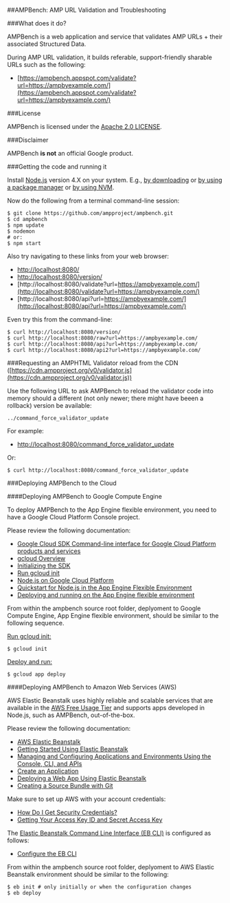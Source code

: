 ##AMPBench: AMP URL Validation and Troubleshooting

###What does it do?

AMPBench is a web application and service that validates AMP URLs + their associated Structured Data. 

During AMP URL validation, it builds referable, support-friendly sharable URLs such as the following:

- [https://ampbench.appspot.com/validate?url=https://ampbyexample.com/](https://ampbench.appspot.com/validate?url=https://ampbyexample.com/)

###License

AMPBench is licensed under the [Apache 2.0 LICENSE](http://www.apache.org/licenses/LICENSE-2.0.txt).

###Disclaimer

AMPBench **is not** an official Google product.

###Getting the code and running it

Install [Node.js](https://nodejs.org) version 4.X on your system. E.g., [by downloading](https://nodejs.org/en/download/) or [by using a package manager](https://nodejs.org/en/download/package-manager/) or [by using NVM](https://github.com/creationix/nvm).

Now do the following from a terminal command-line session:

    $ git clone https://github.com/ampproject/ampbench.git
    $ cd ampbench
    $ npm update
    $ nodemon
    # or:
    $ npm start
    
Also try navigating to these links from your web browser:

- [http://localhost:8080/](http://localhost:8080/)
- [http://localhost:8080/version/](http://localhost:8080/version/)
- [http://localhost:8080/validate?url=https://ampbyexample.com/](http://localhost:8080/validate?url=https://ampbyexample.com/)
- [http://localhost:8080/api?url=https://ampbyexample.com/](http://localhost:8080/api?url=https://ampbyexample.com/)

Even try this from the command-line:

    $ curl http://localhost:8080/version/
    $ curl http://localhost:8080/raw?url=https://ampbyexample.com/
    $ curl http://localhost:8080/api?url=https://ampbyexample.com/
    $ curl http://localhost:8080/api2?url=https://ampbyexample.com/

###Requesting an AMPHTML Validator reload from the CDN ([https://cdn.ampproject.org/v0/validator.js](https://cdn.ampproject.org/v0/validator.js))

Use the following URL to ask AMPBench to reload the validator code into memory should a different (not only newer; there might have beeen a rollback) version be available:

    ../command_force_validator_update

For example:

- [http://localhost:8080/command_force_validator_update](http://localhost:8080/command_force_validator_update)

Or:

    $ curl http://localhost:8080/command_force_validator_update

###Deploying AMPBench to the Cloud

####Deploying AMPBench to Google Compute Engine

To deploy AMPBench to the App Engine flexible environment, you need to have a Google Cloud Platform Console project. 

Please review the following documentation:

- [Google Cloud SDK Command-line interface for Google Cloud Platform products and services](https://cloud.google.com/sdk/)
- [gcloud Overview](https://cloud.google.com/sdk/gcloud/)
- [Initializing the SDK](https://cloud.google.com/sdk/docs/initializing)
- [Run gcloud init](https://cloud.google.com/sdk/docs/initializing#run_gcloud_init)
- [Node.js on Google Cloud Platform](https://cloud.google.com/nodejs/)
- [Quickstart for Node.js in the App Engine Flexible Environment](https://cloud.google.com/nodejs/getting-started/hello-world)
- [Deploying and running on the App Engine flexible environment](https://cloud.google.com/nodejs/getting-started/hello-world#deploy_and_run_hello_world_on_app_engine)

From within the ampbench source root folder, deplyoment to Google Compute Engine, App Engine flexible environment, should be similar to the following sequence. 

[Run gcloud init:](https://cloud.google.com/sdk/docs/initializing#run_gcloud_init)

    $ gcloud init
    
[Deploy and run:](https://cloud.google.com/nodejs/getting-started/hello-world#deploy_and_run_hello_world_on_app_engine)
    
    $ gcloud app deploy 

####Deploying AMPBench to Amazon Web Services (AWS)

AWS Elastic Beanstalk uses highly reliable and scalable services that are available in the [AWS Free Usage Tier](http://aws.amazon.com/free/) and supports apps developed in Node.js, such as AMPBench, out-of-the-box.

Please review the following documentation:

- [AWS Elastic Beanstalk](https://docs.aws.amazon.com/elasticbeanstalk/latest/dg/Welcome.html)
- [Getting Started Using Elastic Beanstalk](https://docs.aws.amazon.com/elasticbeanstalk/latest/dg/GettingStarted.html)
- [Managing and Configuring Applications and Environments Using the Console, CLI, and APIs](https://docs.aws.amazon.com/elasticbeanstalk/latest/dg/using-features.html)
- [Create an Application](https://docs.aws.amazon.com/elasticbeanstalk/latest/dg/using-features.deployment.newapp.html)
- [Deploying a Web App Using Elastic Beanstalk](http://docs.aws.amazon.com/gettingstarted/latest/deploy/overview.html)
- [Creating a Source Bundle with Git](https://docs.aws.amazon.com/elasticbeanstalk/latest/dg/using-features.deployment.source.html#using-features.deployment.source.git)

Make sure to set up AWS with your account credentials:

- [How Do I Get Security Credentials?](http://docs.aws.amazon.com/general/latest/gr/getting-aws-sec-creds.html)
- [Getting Your Access Key ID and Secret Access Key](http://docs.aws.amazon.com/AWSSimpleQueueService/latest/SQSGettingStartedGuide/AWSCredentials.html)

The [Elastic Beanstalk Command Line Interface (EB CLI)](https://docs.aws.amazon.com/elasticbeanstalk/latest/dg/eb-cli3.html) is configured as follows:

- [Configure the EB CLI](https://docs.aws.amazon.com/elasticbeanstalk/latest/dg/eb-cli3-configuration.html)

From within the ampbench source root folder, deplyoment to AWS Elastic Beanstalk environment should be similar to the following:

    $ eb init # only initially or when the configuration changes
    $ eb deploy
    
